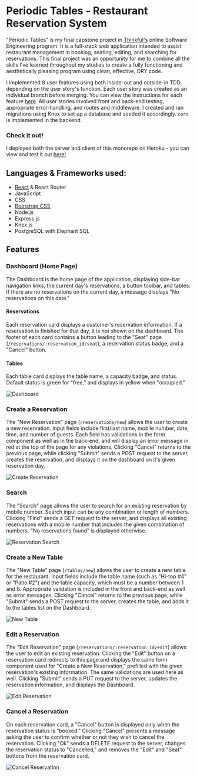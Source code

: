 # Periodic Tables - Restaurant Reservation System
"Periodic Tables" is my final capstone project in [Thinkful's](https://www.thinkful.com/bootcamp/web-development/) online Software Engineering program. 
It is a full-stack web application intended to assist restaurant management in booking, seating, editing, and searching for reservations.
This final project was an opportunity for me to combine all the skills I've learned throughout my studies to create a fully functioning and aesthetically pleasing
program using clean, effective, DRY code.

I implemented 8 user features using both inside-out and outside-in TDD, depending on the user story's function. 
Each user story was created as an individual branch before merging. You can view the instructions for each feature [here](capstone_instructions.md).
All user stories involved front and back-end testing, appropriate error-handling, and routes and middleware. I created and ran migrations using Knex to set up
a database and seeded it accordingly. ```cors``` is implemented in the backend.

### Check it out!
I deployed both the server and client of this monorepo on Heroku - you can view and test it out [here!](https://periodic-tables-mj-client.herokuapp.com/dashboard)

## Languages & Frameworks used:
- [React](https://github.com/facebook/create-react-app) & React Router
- JavaScript
- CSS
- [Bootstrap CSS](https://github.com/twbs/bootstrap)
- Node.js
- Express.js
- Knex.js
- PostgreSQL with Elephant SQL

## Features
### Dashboard (Home Page)
The Dashboard is the home page of the application, displaying side-bar navigation links, the current day's reservations, a button toolbar, and tables.
If there are no reservations on the current day, a message displays "No reservations on this date."
#### Reservations
Each reservation card displays a customer's reservation information. If a reservation is finished for that day, it is not shown on the dashboard.
The footer of each card contains a button leading to the "Seat" page (```/reservations/:reservation_id/seat```), a reservation status badge, and a "Cancel" button.
#### Tables
Each table card displays the table name, a capacity badge, and status. Default status is green for "free," and displays in yellow when "occupied."

![Dashboard](screenshots/dashboard.png "Dashboard")


### Create a Reservation
The "New Reservation" page (```/reservations/new```) allows the user to create a new reservation. Input fields include first/last name, mobile number, date, time, and number of guests. Each field has validations in the form component as well as in the back-end, and will display an error message in red at the top of the page for any violations. Clicking "Cancel" returns to the previous page, while clicking "Submit" sends a POST request to the server, creates the reservation, and displays it on the dashboard on it's given reservation day.

![Create Reservation](screenshots/new_reservation.png "Create a new reservation")


### Search
The "Search" page allows the user to search for an existing reservation by mobile number. Search input can be any combination or length of numbers.
Clicking "Find" sends a GET request to the server, and displays all existing reservations with a mobile number that includes the given combination of numbers. "No reservations found" is displayed otherwise.

![Reservation Search](screenshots/search_screen.png "Reservation search")


### Create a New Table
The "New Table" page (```/tables/new```) allows the user to create a new table for the restaurant. Input fields include the table name (such as "Hi-top #4" or "Patio #2") and the table capacity, which must be a number between 1 and 8. Appropriate validation is included in the front and back-end as well as error messages.
Clicking "Cancel" returns to the previous page, while "Submit" sends a POST request to the server, creates the table, and adds it to the tables list on the Dashboard.

![New Table](screenshots/new_table.png "New Table")


### Edit a Reservation
The "Edit Reservation" page (```/reservations/:reservation_id/edit```) allows the user to edit an existing reservation. Clicking the "Edit" button on a reservation card redirects to this page and displays the same form component used for "Create a New Reservation," prefilled with the given reservation's existing information. The same validations are used here as well. Clicking "Submit" sends a PUT request to the server, updates the reservation information, and displays the Dashboard.

![Edit Reservation](screenshots/edit_reservation.png "Edit Reservation")


### Cancel a Reservation
On each reservation card, a "Cancel" button is displayed only when the reservation status is "booked." Clicking "Cancel" presents a message asking the user to confirm whether or not they wish to cancel the reservation. Clicking "Ok" sends a DELETE request to the server, changes the reservation status to "Cancelled," and removes the "Edit" and "Seat" buttons from the reservation card.

![Cancel Reservation](screenshots/cancel_reservation.png "Cancel Reservation")
